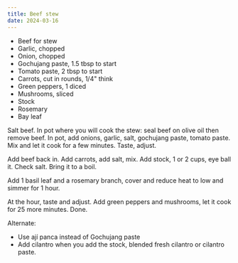 ```yaml
---
title: Beef stew
date: 2024-03-16
---
```


- Beef for stew
- Garlic, chopped
- Onion, chopped
- Gochujang paste, 1.5 tbsp to start
- Tomato paste, 2 tbsp to start
- Carrots, cut in rounds, 1/4" think
- Green peppers, 1 diced
- Mushrooms, sliced
- Stock
- Rosemary 
- Bay leaf 

Salt beef. In pot where you will cook the stew: seal beef on olive oil then remove beef. In pot, add onions, garlic, salt, gochujang paste, tomato paste. Mix and let it cook for a few minutes. Taste, adjust.

Add beef back in. Add carrots, add salt, mix. Add stock, 1 or 2 cups, eye ball it. Check salt. Bring it to a boil.

Add 1 basil leaf and a rosemary branch, cover and reduce heat to low and simmer for 1 hour.

At the hour, taste and adjust. Add green peppers and mushrooms, let it cook for 25 more minutes. Done.

Alternate: 
- Use ají panca instead of Gochujang paste
- Add cilantro when you add the stock, blended fresh cilantro or cilantro paste.
